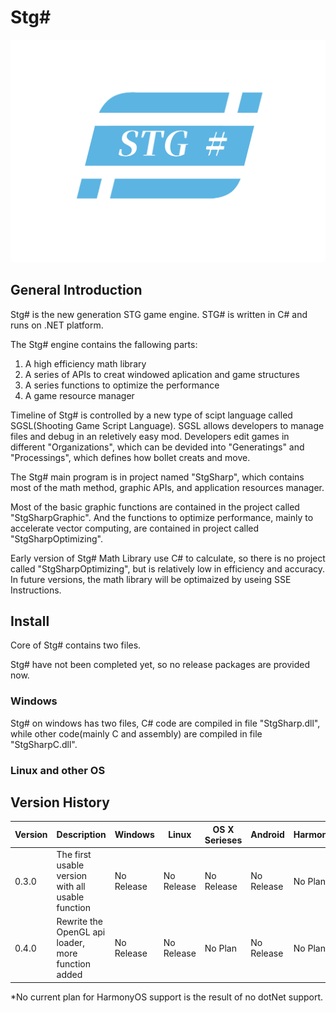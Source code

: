 # Stg# #

![Stg#Logo](https://github.com/Nitload-NSI/STG_Sharp/blob/main/STG%23LOGO.png "Stg#LOGO")


## General Introduction ##

Stg# is the new generation STG game engine. STG# is written in C# and runs on .NET platform.

The Stg# engine contains the fallowing parts:

1. A high efficiency math library
2. A series of APIs to creat windowed aplication and game structures
3. A series functions to optimize the performance
4. A game resource manager

Timeline of Stg# is controlled by a new type of scipt language called SGSL(Shooting Game Script Language). SGSL allows developers to manage files and debug in an reletively easy mod. Developers edit games in different "Organizations", which can be devided into "Generatings" and "Processings", which defines how bollet creats and move.

The Stg# main program is in project named "StgSharp", which contains most of the math method, graphic APIs, and application resources manager.

Most of the basic graphic functions are contained in the project called "StgSharpGraphic". And the functions to optimize performance, mainly to accelerate vector computing, are contained in project called "StgSharpOptimizing".

Early version of Stg# Math Library use C# to calculate, so there is no project called "StgSharpOptimizing", but is relatively low in efficiency and accuracy. In future versions, the math library will be optimaized by useing SSE Instructions.

## Install ##

Core of Stg# contains two files. 

Stg# have not been completed yet, so no release packages are provided now.

### Windows ###
Stg# on windows has two files, C# code are compiled in file "StgSharp.dll", while other code(mainly C and assembly) are compiled in file "StgSharpC.dll".

### Linux and other OS ###


## Version History

| Version | Description                                        | Windows    | Linux      | OS X Serieses | Android    | HarmonyOS* |
|---------|----------------------------------------------------|------------|------------|---------------|------------|------------|
| 0.3.0   | The first usable version with all usable function  | No Release | No Release | No Release    | No Release | No Plan    |
| 0.4.0   | Rewrite the OpenGL api loader, more function added | No Release | No Release | No Plan       | No Release | No Plan    |

*No current plan for HarmonyOS support is the result of no dotNet support.


